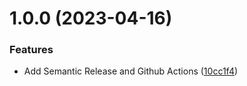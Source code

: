 # 1.0.0 (2023-04-16)


### Features

* Add Semantic Release and Github Actions ([10cc1f4](https://github.com/lucas-marinoto/semantic-release/commit/10cc1f4d2843cab7fcb0c8f9555afc16982cb348))
